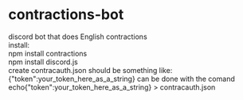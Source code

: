 # contractions-bot
discord bot that does English contractions<br>
install:<br>
npm install contractions<br>
npm install discord.js<br>
create contracauth.json should be something like:{"token":your_token_here_as_a_string} can be done with the comand echo{"token":your_token_here_as_a_string} > contracauth.json<br>
